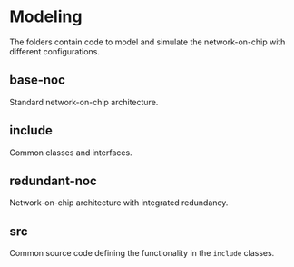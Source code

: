 
# Modeling

The folders contain code to model and simulate the network-on-chip with different configurations.

## base-noc

Standard network-on-chip architecture.

## include

Common classes and interfaces.

## redundant-noc

Network-on-chip architecture with integrated redundancy.

## src

Common source code defining the functionality in the `include` classes.

